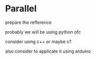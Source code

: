 # Parallel


prepare the refference

probably we will be using python ofc

consider using c++
or maybe c?

also consider to applicate it using arduino
